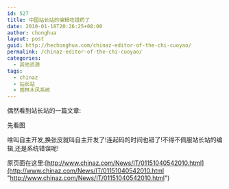 ```yaml
---
id: 527
title: 中国站长站的编辑吃错药了
date: 2010-01-18T20:26:25+08:00
author: chonghua
layout: post
guid: http://hechonghua.com/chinaz-editor-of-the-chi-cuoyao/
permalink: /chinaz-editor-of-the-chi-cuoyao/
categories:
  - 其他资源
tags:
  - chinaz
  - 站长站
  - 雨林木风系统
---
```

偶然看到站长站的一篇文章:

先看图</p> 

啥叫自主开发,换张皮就叫自主开发了!连起码的时间也错了!不得不佩服站长站的编辑,还是系统错误呢!

原页面在这里:[http://www.chinaz.com/News/IT/01151040542010.html](http://www.chinaz.com/News/IT/01151040542010.html "http://www.chinaz.com/News/IT/01151040542010.html")